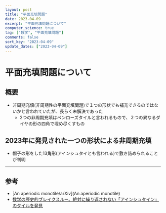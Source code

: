 ```yaml
---
layout: post
title: "平面充填問題"
date: 2023-04-09
excerpt: "平面充填問題について"
computer_science: true
tag: ["数学", "平面充填問題"]
comments: false
sort_key: "2023-04-09"
update_dates: ["2023-04-09"]
---
```


# 平面充填問題について

## 概要
 - 非周期充填(非周期性の平面充填問題)で１つの形状でも補充できるのではないかと言われていたが、長らく未解決であった
   - 2つの非周期充填はペンローズタイルと言われるもので、２つの異なるダイヤの形の四角で埋め尽くすもの
  
## 2023年に発見された一つの形状による非周期充填
 - 帽子の形をした13角形(アインシュタイとも言われる)で敷き詰められることが判明

---

## 参考
 - [An aperiodic monotile/arXiv](An aperiodic monotile)
 - [数学の歴史的ブレイクスルー。絶対に繰り返されない「アインシュタイン」のタイルを発見](https://karapaia.com/archives/52321555.html)
